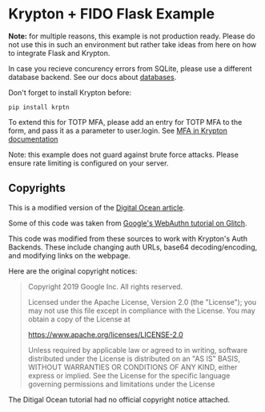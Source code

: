 # Krypton + FIDO Flask Example

**Note:** for multiple reasons, this example is not production ready. Please do not use this in such an environment but rather take ideas from here on how to integrate Flask and Krypton.

In case you recieve concurency errors from SQLite, please use a different database backend. See our docs about [databases](https://docs.krptn.dev/README-DATABASES.html).

Don't forget to install Krypton before:

```shell
pip install krptn
```

To extend this for TOTP MFA, please add an entry for TOTP MFA to the form, and pass it as a parameter to user.login. See [MFA in Krypton documentation](https://docs.krptn.dev/README-USER-AUTH.html#mfa)

Note: this example does not guard against brute force attacks. Please ensure rate limiting is configured on your server.

## Copyrights

This is a modified version of the [Digital Ocean article](https://www.digitalocean.com/community/tutorials/how-to-add-authentication-to-your-app-with-flask-login).

Some of this code was taken from [Google's WebAuthn tutorial on Glitch](https://glitch.com/edit/#!/webauthn-codelab-start?path=README.md%3A1%3A0).

This code was modified from these sources to work with Krypton's Auth Backends. These include changing auth URLs, base64 decoding/encoding, and modifying links on the webpage.

Here are the original copyright notices:

> Copyright 2019 Google Inc. All rights reserved.
>
> Licensed under the Apache License, Version 2.0 (the "License");
> you may not use this file except in compliance with the License.
> You may obtain a copy of the License at
>
>    https://www.apache.org/licenses/LICENSE-2.0
>
> Unless required by applicable law or agreed to in writing, software
> distributed under the License is distributed on an "AS IS" BASIS,
> WITHOUT WARRANTIES OR CONDITIONS OF ANY KIND, either express or implied.
> See the License for the specific language governing permissions and
> limitations under the License

The Ditigal Ocean tutorial had no official copyright notice attached.
